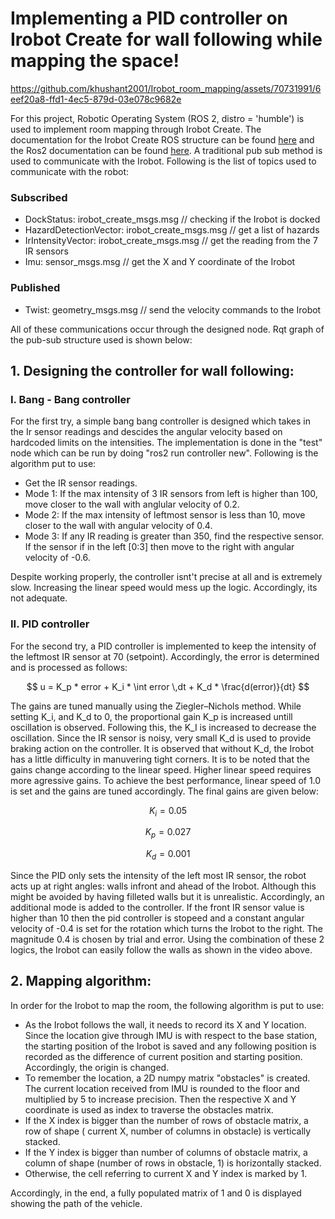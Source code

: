 # Implementing a PID controller on Irobot Create for wall following while mapping the space!

https://github.com/khushant2001/Irobot_room_mapping/assets/70731991/6eef20a8-ffd1-4ec5-879d-03e078c9682e

For this project, Robotic Operating System (ROS 2, distro = 'humble') is used to implement room mapping through Irobot Create. The documentation for the Irobot Create ROS structure can be found [here](https://iroboteducation.github.io/create3_docs/) and the Ros2 documentation can be found [here](https://docs.ros.org/en/humble/index.html). A traditional pub sub method is used to communicate with the Irobot. Following is the list of topics used to communicate with the robot:

### Subscribed

- DockStatus: irobot_create_msgs.msg // checking if the Irobot is docked
- HazardDetectionVector: irobot_create_msgs.msg // get a list of hazards 
- IrIntensityVector: irobot_create_msgs.msg // get the reading from the 7 IR sensors
- Imu: sensor_msgs.msg // get the X and Y coordinate of the Irobot

### Published

- Twist: geometry_msgs.msg // send the velocity commands to the Irobot

All of these communications occur through the designed node. Rqt graph of the pub-sub structure used is shown below: 

## 1. Designing the controller for wall following:

### I. Bang - Bang controller

For the first try, a simple bang bang controller is designed which takes in the Ir sensor readings and descides the angular velocity based on hardcoded limits on the intensities. The implementation is done in the "test" node which can be run by doing "ros2 run controller new". Following is the algorithm put to use:

- Get the IR sensor readings.
- Mode 1: If the max intensity of 3 IR sensors from left is higher than 100, move closer to the wall with anglular velocity of 0.2.
- Mode 2: If the max intensity of leftmost sensor is less than 10, move closer to the wall with angular velocity of 0.4.
- Mode 3: If any IR reading is greater than 350, find the respective sensor. If the sensor if in the left [0:3] then move to the right with angular velocity of -0.6.

Despite working properly, the controller isnt't precise at all and is extremely slow. Increasing the linear speed would mess up the logic. Accordingly, its not adequate. 

### II. PID controller

For the second try, a PID controller is implemented to keep the intensity of the leftmost IR sensor at 70 (setpoint). Accordingly, the error is determined and is processed as follows: 

$$ 
u = K_p * error + K_i * \int error \,dt + K_d * \frac{d(error)}{dt}
$$

The gains are tuned manually using the Ziegler–Nichols method. While setting K_i, and K_d to 0, the proportional gain K_p is increased untill oscillation is observed. Following this, the K_I is increased to decrease the oscillation. Since the IR sensor is noisy, very small K_d is used to provide braking action on the controller. It is observed that without K_d, the Irobot has a little difficulty in manuvering tight corners. It is to be noted that the gains change according to the linear speed. Higher linear speed requires more agressive gains. To achieve the best performance, linear speed of 1.0 is set and the gains are tuned accordingly. The final gains are given below: 

$$
K_i = 0.05
$$

$$
K_p = 0.027
$$

$$
K_d = 0.001
$$

Since the PID only sets the intensity of the left most IR sensor, the robot acts up at right angles: walls infront and ahead of the Irobot. Although this might be avoided by having filleted walls but it is unrealistic. Accordingly, an additional mode is added to the controller. If the front IR sensor value is higher than 10 then the pid controller is stopeed and a constant angular velocity of -0.4 is set for the rotation which turns the Irobot to the right. The magnitude 0.4 is chosen by trial and error. Using the combination of these 2 logics, the Irobot can easily follow the walls as shown in the video above. 

## 2. Mapping algorithm:

In order for the Irobot to map the room, the following algorithm is put to use:

- As the Irobot follows the wall, it needs to record its X and Y location. Since the location give through IMU is with respect to the base station, the starting position of the Irobot is saved and any following position is recorded as the difference of current position and starting position. Accordingly, the origin is changed.
- To remember the location, a 2D numpy matrix "obstacles" is created. The current location received from IMU is rounded to the floor and multiplied by 5 to increase precision. Then the respective X and Y coordinate is used as index to traverse the obstacles matrix.
- If the X index is bigger than the number of rows of obstacle matrix, a row of shape ( current X, number of columns in obstacle) is vertically stacked.
- If the Y index is bigger than number of columns of obstacle matrix, a column of shape (number of rows in obstacle, 1) is horizontally stacked.
- Otherwise, the cell referring to current X and Y index is marked by 1.

Accordingly, in the end, a fully populated matrix of 1 and 0 is displayed showing the path of the vehicle. 
